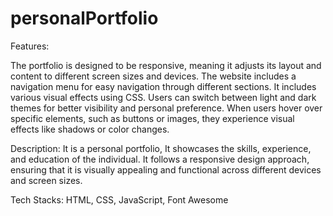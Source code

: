 # personalPortfolio

Features:

The portfolio is designed to be responsive, meaning it adjusts its layout and content to different screen sizes and devices.
The website includes a navigation menu for easy navigation through different sections.
It includes various visual effects using CSS.
Users can switch between light and dark themes for better visibility and personal preference.
When users hover over specific elements, such as buttons or images, they experience visual effects like shadows or color changes.

Description: It is a personal portfolio, It showcases the skills, experience, and education of the individual. It follows a responsive design approach, ensuring that it is visually appealing and functional across different devices and screen sizes. 

Tech Stacks: HTML, CSS, JavaScript, Font Awesome
 
